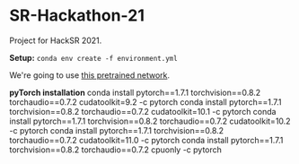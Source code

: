 # SR-Hackathon-21
Project for HackSR 2021.

**Setup:**
`conda env create -f environment.yml`

We're going to use [this pretrained network](https://github.com/NVlabs/stylegan2-ada-pytorch).


**pyTorch installation**
conda install pytorch==1.7.1 torchvision==0.8.2 torchaudio==0.7.2 cudatoolkit=9.2 -c pytorch
conda install pytorch==1.7.1 torchvision==0.8.2 torchaudio==0.7.2 cudatoolkit=10.1 -c pytorch
conda install pytorch==1.7.1 torchvision==0.8.2 torchaudio==0.7.2 cudatoolkit=10.2 -c pytorch
conda install pytorch==1.7.1 torchvision==0.8.2 torchaudio==0.7.2 cudatoolkit=11.0 -c pytorch
conda install pytorch==1.7.1 torchvision==0.8.2 torchaudio==0.7.2 cpuonly -c pytorch
